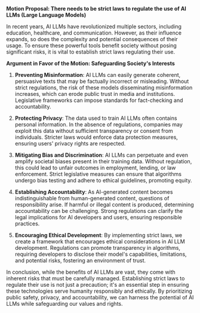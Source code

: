 **Motion Proposal: There needs to be strict laws to regulate the use of AI LLMs (Large Language Models)**

In recent years, AI LLMs have revolutionized multiple sectors, including education, healthcare, and communication. However, as their influence expands, so does the complexity and potential consequences of their usage. To ensure these powerful tools benefit society without posing significant risks, it is vital to establish strict laws regulating their use.

**Argument in Favor of the Motion: Safeguarding Society's Interests**

1. **Preventing Misinformation**: AI LLMs can easily generate coherent, persuasive texts that may be factually incorrect or misleading. Without strict regulations, the risk of these models disseminating misinformation increases, which can erode public trust in media and institutions. Legislative frameworks can impose standards for fact-checking and accountability.

2. **Protecting Privacy**: The data used to train AI LLMs often contains personal information. In the absence of regulations, companies may exploit this data without sufficient transparency or consent from individuals. Stricter laws would enforce data protection measures, ensuring users' privacy rights are respected.

3. **Mitigating Bias and Discrimination**: AI LLMs can perpetuate and even amplify societal biases present in their training data. Without regulation, this could lead to unfair outcomes in employment, lending, or law enforcement. Strict legislative measures can ensure that algorithms undergo bias testing and adhere to ethical guidelines, promoting equity.

4. **Establishing Accountability**: As AI-generated content becomes indistinguishable from human-generated content, questions of responsibility arise. If harmful or illegal content is produced, determining accountability can be challenging. Strong regulations can clarify the legal implications for AI developers and users, ensuring responsible practices.

5. **Encouraging Ethical Development**: By implementing strict laws, we create a framework that encourages ethical considerations in AI LLM development. Regulations can promote transparency in algorithms, requiring developers to disclose their model's capabilities, limitations, and potential risks, fostering an environment of trust.

In conclusion, while the benefits of AI LLMs are vast, they come with inherent risks that must be carefully managed. Establishing strict laws to regulate their use is not just a precaution; it's an essential step in ensuring these technologies serve humanity responsibly and ethically. By prioritizing public safety, privacy, and accountability, we can harness the potential of AI LLMs while safeguarding our values and rights.
